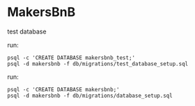# MakersBnB

test database 

run:
```
psql -c 'CREATE DATABASE makersbnb_test;'
psql -d makersbnb -f db/migrations/test_database_setup.sql
```


run:
```
psql -c 'CREATE DATABASE makersbnb;'
psql -d makersbnb -f db/migrations/database_setup.sql
```


